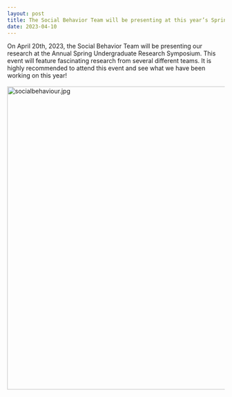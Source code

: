 ```yaml
---
layout: post
title: The Social Behavior Team will be presenting at this year’s Spring Symposium
date: 2023-04-10
---
```


On April 20th, 2023, the Social Behavior Team will be presenting our research at the Annual Spring Undergraduate Research Symposium. This event will feature fascinating research from several different teams. It is highly recommended to attend this event and see what we have been working on this year! 
<br>
<br/>
<img src="/website/images/socialbehaviour.jpg?raw=true" alt="socialbehaviour.jpg"
     width=700>   
